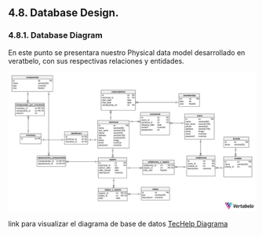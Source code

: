 ## 4.8. Database Design.
### 4.8.1. Database Diagram

En este punto se presentara nuestro Physical data model  desarrollado en veratbelo, con sus respectivas relaciones y entidades.

![Diagrama Base de datos](/Docs/Capitulo%20IV/4.8%20Database%20Design/img/DataBase%20TecHelp.png)

link para visualizar el diagrama de base de datos [TecHelp Diagrama](https://my.vertabelo.com/doc/fO4P0j8AMrEflYiQRGERtsJAMCOcbVjB)